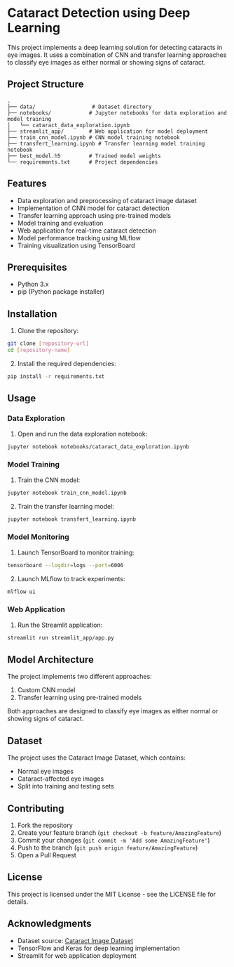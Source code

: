 # Cataract Detection using Deep Learning

This project implements a deep learning solution for detecting cataracts in eye images. It uses a combination of CNN and transfer learning approaches to classify eye images as either normal or showing signs of cataract.

## Project Structure

```
.
├── data/                  # Dataset directory
├── notebooks/            # Jupyter notebooks for data exploration and model training
│   └── cataract_data_exploration.ipynb
├── streamlit_app/        # Web application for model deployment
├── train_cnn_model.ipynb # CNN model training notebook
├── transfert_learning.ipynb # Transfer learning model training notebook
├── best_model.h5         # Trained model weights
└── requirements.txt      # Project dependencies
```

## Features

- Data exploration and preprocessing of cataract image dataset
- Implementation of CNN model for cataract detection
- Transfer learning approach using pre-trained models
- Model training and evaluation
- Web application for real-time cataract detection
- Model performance tracking using MLflow
- Training visualization using TensorBoard

## Prerequisites

- Python 3.x
- pip (Python package installer)

## Installation

1. Clone the repository:
```bash
git clone [repository-url]
cd [repository-name]
```

2. Install the required dependencies:
```bash
pip install -r requirements.txt
```

## Usage

### Data Exploration
1. Open and run the data exploration notebook:
```bash
jupyter notebook notebooks/cataract_data_exploration.ipynb
```

### Model Training
1. Train the CNN model:
```bash
jupyter notebook train_cnn_model.ipynb
```

2. Train the transfer learning model:
```bash
jupyter notebook transfert_learning.ipynb
```

### Model Monitoring
1. Launch TensorBoard to monitor training:
```bash
tensorboard --logdir=logs --port=6006
```

2. Launch MLflow to track experiments:
```bash
mlflow ui
```

### Web Application
1. Run the Streamlit application:
```bash
streamlit run streamlit_app/app.py
```

## Model Architecture

The project implements two different approaches:
1. Custom CNN model
2. Transfer learning using pre-trained models

Both approaches are designed to classify eye images as either normal or showing signs of cataract.

## Dataset

The project uses the Cataract Image Dataset, which contains:
- Normal eye images
- Cataract-affected eye images
- Split into training and testing sets

## Contributing

1. Fork the repository
2. Create your feature branch (`git checkout -b feature/AmazingFeature`)
3. Commit your changes (`git commit -m 'Add some AmazingFeature'`)
4. Push to the branch (`git push origin feature/AmazingFeature`)
5. Open a Pull Request

## License

This project is licensed under the MIT License - see the LICENSE file for details.

## Acknowledgments

- Dataset source: [Cataract Image Dataset](https://www.kaggle.com/datasets/nandanp6/cataract-image-dataset)
- TensorFlow and Keras for deep learning implementation
- Streamlit for web application deployment
